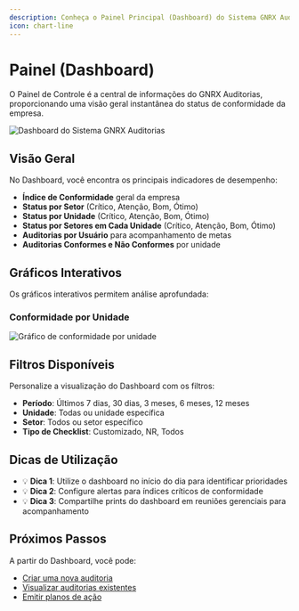 ```yaml
---
description: Conheça o Painel Principal (Dashboard) do Sistema GNRX Auditorias
icon: chart-line
---
```


# Painel (Dashboard)

O Painel de Controle é a central de informações do GNRX Auditorias, proporcionando uma visão geral instantânea do status de conformidade da empresa.

![Dashboard do Sistema GNRX Auditorias](/images/dashboard-principal.png)

## Visão Geral

No Dashboard, você encontra os principais indicadores de desempenho:

- **Índice de Conformidade** geral da empresa
- **Status por Setor** (Crítico, Atenção, Bom, Ótimo) 
- **Status por Unidade** (Crítico, Atenção, Bom, Ótimo)
- **Status por Setores em Cada Unidade** (Crítico, Atenção, Bom, Ótimo)
- **Auditorias por Usuário** para acompanhamento de metas
- **Auditorias Conformes e Não Conformes** por unidade

## Gráficos Interativos

Os gráficos interativos permitem análise aprofundada:

<div className="grid grid-cols-2 gap-4 my-6">
  <div className="card">
    <h3>Conformidade por Unidade</h3>
    <img src="/images/grafico-conformidade-unidade.png" alt="Gráfico de conformidade por unidade" />
  </div>
</div>

## Filtros Disponíveis

Personalize a visualização do Dashboard com os filtros:

- **Período**: Últimos 7 dias, 30 dias, 3 meses, 6 meses, 12 meses
- **Unidade**: Todas ou unidade específica
- **Setor**: Todos ou setor específico
- **Tipo de Checklist**: Customizado, NR, Todos

## Dicas de Utilização

- 💡 **Dica 1**: Utilize o dashboard no início do dia para identificar prioridades
- 💡 **Dica 2**: Configure alertas para índices críticos de conformidade
- 💡 **Dica 3**: Compartilhe prints do dashboard em reuniões gerenciais para acompanhamento

## Próximos Passos

A partir do Dashboard, você pode:

- [Criar uma nova auditoria](/auditorias/web/nova-auditoria.md)
- [Visualizar auditorias existentes](/auditorias/web/visualizar-auditorias.md)
- [Emitir planos de ação](/auditorias/web/criar-planos-acao.md)
